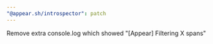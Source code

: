 ```yaml
---
"@appear.sh/introspector": patch
---
```


Remove extra console.log which showed "[Appear] Filtering X spans"
